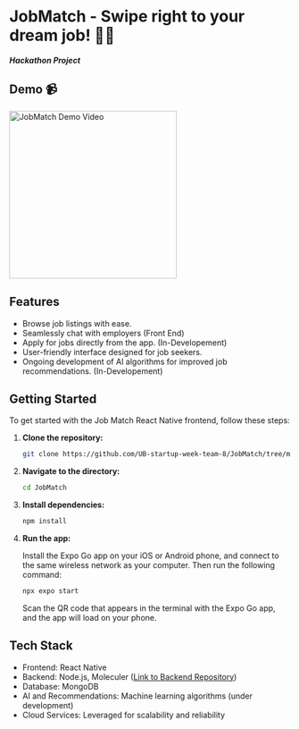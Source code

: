 # JobMatch - Swipe right to your dream job! 💼🚀

***Hackathon Project***

## Demo 📹

<img src="./demo.gif" alt="JobMatch Demo Video" width=300>

## Features
- Browse job listings with ease.
- Seamlessly chat with employers (Front End)
- Apply for jobs directly from the app. (In-Developement)
- User-friendly interface designed for job seekers.
- Ongoing development of AI algorithms for improved job recommendations. (In-Developement)

## Getting Started

To get started with the Job Match React Native frontend, follow these steps:

1. **Clone the repository:**

   ```bash
   git clone https://github.com/UB-startup-week-team-8/JobMatch/tree/main
   ```

2. **Navigate to the directory:**

   ```bash
   cd JobMatch
   ```

3. **Install dependencies:**

   ```bash
   npm install
   ```

4. **Run the app:**

   Install the Expo Go app on your iOS or Android phone, and connect to the same wireless network as your computer. Then run the following command:

   ```bash
   npx expo start
   ```

   Scan the QR code that appears in the terminal with the Expo Go app, and the app will load on your phone.


## Tech Stack
- Frontend: React Native
- Backend: Node.js, Moleculer ([Link to Backend Repository](https://github.com/UB-startup-week-team-8/moleculer))
- Database: MongoDB
- AI and Recommendations: Machine learning algorithms (under development)
- Cloud Services: Leveraged for scalability and reliability
